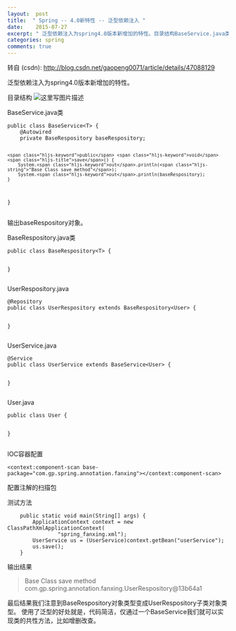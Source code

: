 ```yaml
---
layout:  post
title:  " Spring -- 4.0新特性 -- 泛型依赖注入 "
date:    2015-07-27
excerpt: " 泛型依赖注入为spring4.0版本新增加的特性。目录结构BaseService.java类publicclassBaseService<T>{@AutowiredprivateBaseRespositorybaseRespository;publicvoidsave(){System.out.println(BaseCl... "
categories: spring 
comments: true
---
```

转自 (csdn): http://blog.csdn.net/gaopeng0071/article/details/47088129
<div class="markdown_views">
 <p>泛型依赖注入为spring4.0版本新增加的特性。</p> 
 <p>目录结构  <img src="http://img.blog.csdn.net/20150727171725689" alt="这里写图片描述" title=""></p> 
 <p>BaseService.java类</p> 
 <pre class="prettyprint"><code class=" hljs cs"><span class="hljs-keyword">public</span> <span class="hljs-keyword">class</span> BaseService&lt;T&gt; {
    @Autowired
    <span class="hljs-keyword">private</span> BaseRespository baseRespository;

    <span class="hljs-keyword">public</span> <span class="hljs-keyword">void</span> <span class="hljs-title">save</span>() {
        System.<span class="hljs-keyword">out</span>.println(<span class="hljs-string">"Base Class save method"</span>);
        System.<span class="hljs-keyword">out</span>.println(baseRespository);
    }
}
</code></pre> 
 <p>输出baseRespository对象。</p> 
 <p>BaseRespository.java类</p> 
 <pre class="prettyprint"><code class=" hljs cs"><span class="hljs-keyword">public</span> <span class="hljs-keyword">class</span> BaseRespository&lt;T&gt; {

}
</code></pre> 
 <p>UserRespository.java</p> 
 <pre class="prettyprint"><code class=" hljs php">@Repository
<span class="hljs-keyword">public</span> <span class="hljs-class"><span class="hljs-keyword">class</span> <span class="hljs-title">UserRespository</span> <span class="hljs-keyword">extends</span> <span class="hljs-title">BaseRespository</span>&lt;<span class="hljs-title">User</span>&gt; {</span>

}</code></pre> 
 <p>UserService.java</p> 
 <pre class="prettyprint"><code class=" hljs php">@Service
<span class="hljs-keyword">public</span> <span class="hljs-class"><span class="hljs-keyword">class</span> <span class="hljs-title">UserService</span> <span class="hljs-keyword">extends</span> <span class="hljs-title">BaseService</span>&lt;<span class="hljs-title">User</span>&gt; {</span>

}</code></pre> 
 <p>User.java</p> 
 <pre class="prettyprint"><code class=" hljs cs"><span class="hljs-keyword">public</span> <span class="hljs-keyword">class</span> User {

}</code></pre> 
 <p>IOC容器配置</p> 
 <pre class="prettyprint"><code class=" hljs vhdl">&lt;<span class="hljs-keyword">context</span>:<span class="hljs-keyword">component</span>-scan base-<span class="hljs-keyword">package</span>=<span class="hljs-string">"com.gp.spring.annotation.fanxing"</span>&gt;&lt;/<span class="hljs-keyword">context</span>:<span class="hljs-keyword">component</span>-scan&gt;</code></pre> 
 <p>配置注解的扫描包</p> 
 <p>测试方法</p> 
 <pre class="prettyprint"><code class=" hljs cs">    <span class="hljs-keyword">public</span> <span class="hljs-keyword">static</span> <span class="hljs-keyword">void</span> <span class="hljs-title">main</span>(String[] args) {
        ApplicationContext context = <span class="hljs-keyword">new</span> ClassPathXmlApplicationContext(
                <span class="hljs-string">"spring_fanxing.xml"</span>);
        UserService us = (UserService)context.getBean(<span class="hljs-string">"userService"</span>);
        us.save();
    }</code></pre> 
 <p>输出结果</p> 
 <blockquote> 
  <p>Base Class save method  com.gp.spring.annotation.fanxing.UserRespository@13b64a1</p> 
 </blockquote> 
 <p>最后结果我们注意到BaseRespository对象类型变成UserRespository子类对象类型。  使用了泛型的好处就是，代码简洁，仅通过一个BaseService我们就可以实现类的共性方法，比如增删改查。</p>
</div>